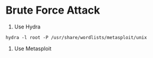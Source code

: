 
# Brute Force Attack


1. Use Hydra

```
hydra -l root -P /usr/share/wordlists/metasploit/unix
```
1. Use Metasploit